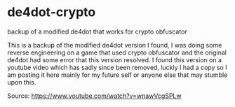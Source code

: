 # de4dot-crypto
backup of a modified de4dot that works for crypto obfuscator

This is a backup of the modified de4dot version I found, I was doing some reverse engineering on a game that used crypto obfuscator and the original de4dot had some error that this version resolved. I found this version on a youtube video which has sadly since been removed, luckly I had a copy so I am posting it here mainly for my future self or anyone else that may stumble upon this.

Source: https://www.youtube.com/watch?v=wnawVcgSPLw
